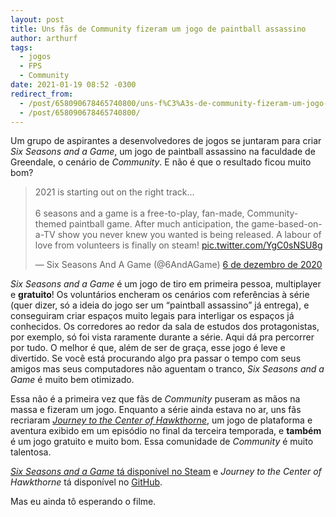 ```yaml
---
layout: post
title: Uns fãs de Community fizeram um jogo de paintball assassino
author: arthurf
tags:
  - jogos
  - FPS
  - Community
date: 2021-01-19 08:52 -0300
redirect_from:
  - /post/658090678465740800/uns-f%C3%A3s-de-community-fizeram-um-jogo-de-paintball
  - /post/658090678465740800/
---
```


Um grupo de aspirantes a desenvolvedores de jogos se juntaram para criar _Six Seasons and a Game_, um jogo de paintball assassino na faculdade de Greendale, o cenário de _Community_. E não é que o resultado ficou muito bom?

<blockquote class="twitter-tweet" data-lang="pt" data-dnt="true"><p lang="en" dir="ltr">2021 is starting out on the right track...<br><br>6 seasons and a game is a free-to-play, fan-made, Community-themed paintball game. After much anticipation, the game-based-on-a-TV show you never knew you wanted is being released. A labour of love from volunteers is finally on steam! <a href="https://t.co/YgC0sNSU8g">pic.twitter.com/YgC0sNSU8g</a></p>&mdash; Six Seasons And A Game (@6AndAGame) <a href="https://twitter.com/6AndAGame/status/1335674217896022017?ref_src=twsrc%5Etfw">6 de dezembro de 2020</a></blockquote> <script async src="https://platform.twitter.com/widgets.js" charset="utf-8"></script>

_Six Seasons and a Game_ é um jogo de tiro em primeira pessoa, multiplayer e **gratuito**! Os voluntários encheram os cenários com referências à série (quer dizer, só a ideia do jogo ser um “paintball assassino” já entrega), e conseguiram criar espaços muito legais para interligar os espaços já conhecidos. Os corredores ao redor da sala de estudos dos protagonistas, por exemplo, só foi vista raramente durante a série. Aqui dá pra percorrer por tudo. O melhor é que, além de ser de graça, esse jogo é leve e divertido. Se você está procurando algo pra passar o tempo com seus amigos mas seus computadores não aguentam o tranco, _Six Seasons and a Game_ é muito bem otimizado.

Essa não é a primeira vez que fãs de _Community_ puseram as mãos na massa e fizeram um jogo. Enquanto a série ainda estava no ar, uns fãs recriaram [_Journey to the Center of Hawkthorne_](https://projecthawkthorne.com), um jogo de plataforma e aventura exibido em um episódio no final da terceira temporada, e **também** é um jogo gratuito e muito bom. Essa comunidade de _Community_ é muito talentosa.

[_Six Seasons and a Game_ tá disponível no Steam](https://store.steampowered.com/app/1460830/6_Seasons_and_a_Game/) e _Journey to the Center of Hawkthorne_ tá disponível no [GitHub](https://github.com/hawkthorne/hawkthorne-journey/releases).

Mas eu ainda tô esperando o filme.
